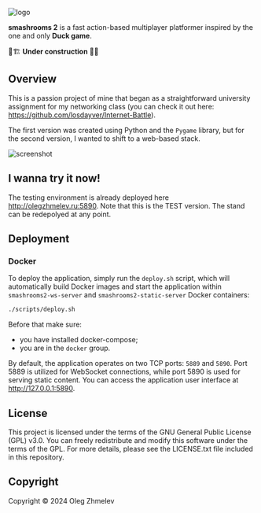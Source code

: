 ![logo](https://raw.githubusercontent.com/losdayver/smashsrooms2/refs/heads/master/promo/goofylogo.png)

**smashrooms 2** is a fast action-based multiplayer platformer inspired by the one and only **Duck game**.

🚧🏗️ **Under construction** 👷🚧

## Overview

This is a passion project of mine that began as a straightforward university assignment for my networking class (you can check it out here: https://github.com/losdayver/Internet-Battle).

The first version was created using Python and the `Pygame` library, but for the second version, I wanted to shift to a web-based stack.

![screenshot](https://raw.githubusercontent.com/losdayver/smashsrooms2/refs/heads/master/promo/screenshot1.png)

## I wanna try it now!

The testing environment is already deployed here http://olegzhmelev.ru:5890. Note that this is the TEST version. The stand can be redepolyed at any point.

## Deployment

### Docker

To deploy the application, simply run the `deploy.sh` script, which will automatically build Docker images and start the application within `smashrooms2-ws-server` and `smashrooms2-static-server` Docker containers:

```sh
./scripts/deploy.sh
```

Before that make sure:
- you have installed docker-compose;
- you are in the `docker` group.

By default, the application operates on two TCP ports: `5889` and `5890`. Port 5889 is utilized for WebSocket connections, while port 5890 is used for serving static content. You can access the application user interface at http://127.0.0.1:5890.

## License

This project is licensed under the terms of the GNU General Public License (GPL) v3.0.
You can freely redistribute and modify this software under the terms of the GPL.
For more details, please see the LICENSE.txt file included in this repository.

## Copyright

Copyright © 2024 Oleg Zhmelev
